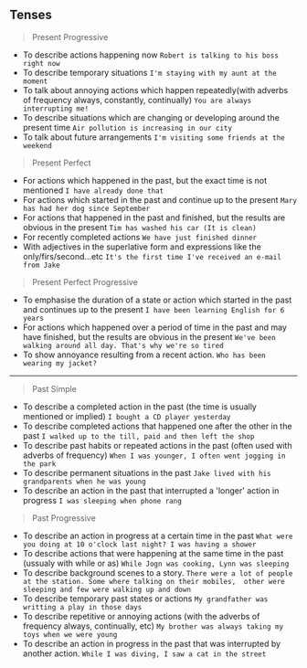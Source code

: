 
## Tenses

> Present Progressive

- To describe actions happening now
`Robert is talking to his boss right now`
- To describe temporary situations
`I'm staying with my aunt at the moment`
- To talk about annoying actions which happen repeatedly(with adverbs of frequency always, constantly, continually)
`You are always interrupting me!`
- To describe situations which are changing or developing around the present time
`Air pollution is increasing in our city`
- To talk about future arrangements
`I'm visiting some friends at the weekend`


> Present Perfect

- For actions which happened in the past, but the exact time is not mentioned
`I have already done that`
- For actions which started in the past and continue up to the present
 `Mary has had her dog since September`
- For actions that happened in the past and finished, but the results are obvious in the present
`Tim has washed his car (It is clean)`
- For recently completed actions
`We have just finished dinner`
- With adjectives in the superlative form and expressions like the only/firs/second...etc
`It's the first time I've received an e-mail from Jake`


> Present Perfect Progressive

- To emphasise the duration of a state or action which started in the past and continues
 up to the present
`I have been learning English for 6 years`
- For actions which happened over a period of time in the past and may have finished,
but the  results are obvious in the present
`We've been walking around all day. That's why we're so tired`
- To show annoyance resulting from a recent action.
`Who has been wearing my jacket?`

---

> Past Simple

- To describe a completed action in the past (the time is usually mentioned or implied)
`I bought a CD player yesterday`
- To describe completed actions that happened one after the other in the past
`I walked up to the till, paid and then left the shop`
- To describe past habits or repeated actions in the past (often used with adverbs of frequency)
`When I was younger, I often went jogging in the park`
- To describe permanent situations in the past
`Jake lived with his grandparents when he was young`
- To describe an action in the past that interrupted a 'longer' action in progress
`I was sleeping when phone rang`

> Past Progressive

- To describe an action in progress at a certain time in the past
`What were you doing at 10 o'clock last night? I was having a shower`
- To describe actions that were happening at the same time in the past (ussualy with while or as)
`While Jogn was cooking, Lynn was sleeping`
- To describe background scenes to a story.
`There were a lot of people at the station. Some where talking on their mobiles, 
other were sleeping and few were walking up and down`
- To describe temporary past states or actions
`My grandfather was writting a play in those days`
- To describe repetitive or annoying actions (with the adverbs of frequency always, continually, etc)
`My brother was always taking my toys when we were young`
- To describe an action in progress in the past that was interrupted by another action.
`While I was diving, I saw a cat in the street`